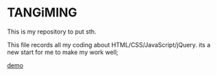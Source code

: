 # TANGiMING
This is my repository to put sth.

This file records all my coding about HTML/CSS/JavaScript/jQuery.
          its a new start for me to make my work well;
          
[demo](http://imRz1015/TANGiMING/Blog/index.html)
